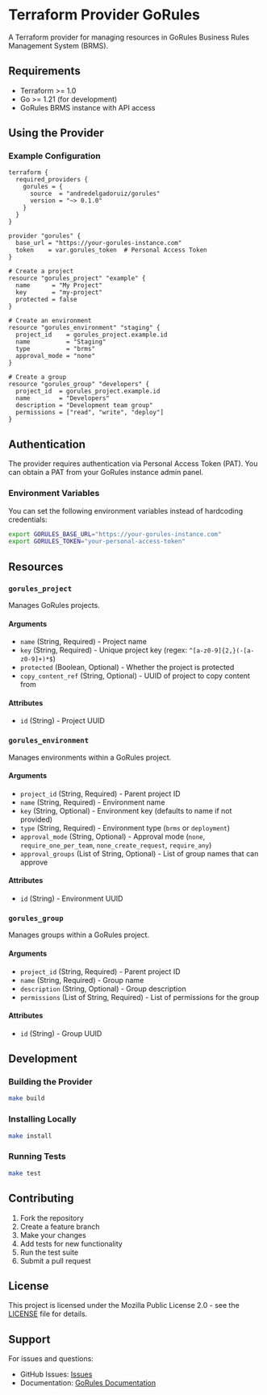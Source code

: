 # Terraform Provider GoRules

A Terraform provider for managing resources in GoRules Business Rules Management System (BRMS).

## Requirements

- Terraform >= 1.0
- Go >= 1.21 (for development)
- GoRules BRMS instance with API access

## Using the Provider

### Example Configuration

```hcl
terraform {
  required_providers {
    gorules = {
      source  = "andredelgadoruiz/gorules"
      version = "~> 0.1.0"
    }
  }
}

provider "gorules" {
  base_url = "https://your-gorules-instance.com"
  token    = var.gorules_token  # Personal Access Token
}

# Create a project
resource "gorules_project" "example" {
  name      = "My Project"
  key       = "my-project"
  protected = false
}

# Create an environment
resource "gorules_environment" "staging" {
  project_id    = gorules_project.example.id
  name          = "Staging"
  type          = "brms"
  approval_mode = "none"
}

# Create a group
resource "gorules_group" "developers" {
  project_id  = gorules_project.example.id
  name        = "Developers"
  description = "Development team group"
  permissions = ["read", "write", "deploy"]
}
```

## Authentication

The provider requires authentication via Personal Access Token (PAT). You can obtain a PAT from your GoRules instance admin panel.

### Environment Variables

You can set the following environment variables instead of hardcoding credentials:

```bash
export GORULES_BASE_URL="https://your-gorules-instance.com"
export GORULES_TOKEN="your-personal-access-token"
```

## Resources

### `gorules_project`

Manages GoRules projects.

#### Arguments

- `name` (String, Required) - Project name
- `key` (String, Required) - Unique project key (regex: `^[a-z0-9]{2,}(-[a-z0-9]+)*$`)
- `protected` (Boolean, Optional) - Whether the project is protected
- `copy_content_ref` (String, Optional) - UUID of project to copy content from

#### Attributes

- `id` (String) - Project UUID

### `gorules_environment`

Manages environments within a GoRules project.

#### Arguments

- `project_id` (String, Required) - Parent project ID
- `name` (String, Required) - Environment name
- `key` (String, Optional) - Environment key (defaults to name if not provided)
- `type` (String, Required) - Environment type (`brms` or `deployment`)
- `approval_mode` (String, Optional) - Approval mode (`none`, `require_one_per_team`, `none_create_request`, `require_any`)
- `approval_groups` (List of String, Optional) - List of group names that can approve

#### Attributes

- `id` (String) - Environment UUID

### `gorules_group`

Manages groups within a GoRules project.

#### Arguments

- `project_id` (String, Required) - Parent project ID
- `name` (String, Required) - Group name
- `description` (String, Optional) - Group description
- `permissions` (List of String, Required) - List of permissions for the group

#### Attributes

- `id` (String) - Group UUID

## Development

### Building the Provider

```bash
make build
```

### Installing Locally

```bash
make install
```

### Running Tests

```bash
make test
```

## Contributing

1. Fork the repository
2. Create a feature branch
3. Make your changes
4. Add tests for new functionality
5. Run the test suite
6. Submit a pull request

## License

This project is licensed under the Mozilla Public License 2.0 - see the [LICENSE](LICENSE) file for details.

## Support

For issues and questions:
- GitHub Issues: [Issues](https://github.com/andredelgadoruiz/terraform-provider-gorules/issues)
- Documentation: [GoRules Documentation](https://gorules.io/docs)